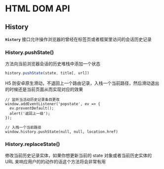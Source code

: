 # HTML DOM API

## History

**`History`** 接口允许操作浏览器的曾经在标签页或者框架里访问的会话历史记录

### History.pushState()

方法向当前浏览器会话的历史堆栈中添加一个状态

```js
history.pushState(state, title[, url])
```

H5 防安卓原生滑动，不退回上一个路由记录，入栈一个当前路径，然后滑动退出的时候还是当前页面从而实现对应的效果

```
// 监听当活动历史记录条目更改
window.addEventListener('popstate', ev => {
  ev.preventDefault();
  alert('返回上一级');
});

// 入栈一个当前路径
window.history.pushState(null, null, location.href)
```

### History.replaceState()

修改当前历史记录实体，如果你想更新当前的 state 对象或者当前历史实体的 URL 来响应用户的的动作的话这个方法将会非常有用
